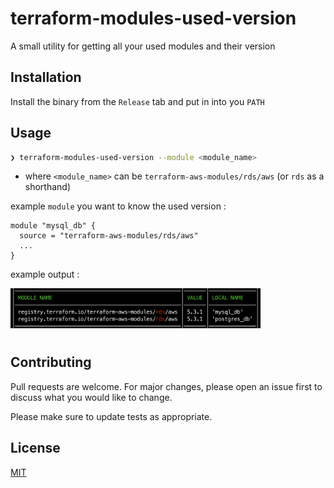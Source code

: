 # terraform-modules-used-version

A small utility for getting all your used modules and their
version

## Installation

Install the binary from the `Release` tab and put in into you `PATH`

## Usage

```bash
❯ terraform-modules-used-version --module <module_name>
```

- where `<module_name>` can be `terraform-aws-modules/rds/aws`
  (or `rds` as a shorthand)

example `module` you want to know the used version :

```hcl
module "mysql_db" {
  source = "terraform-aws-modules/rds/aws"
  ...
}
```

example output :

<img src="imgs/example.png" alt="output example" width="400"/>

#

## Contributing

Pull requests are welcome. For major changes, please open an issue first
to discuss what you would like to change.

Please make sure to update tests as appropriate.

## License

[MIT](https://choosealicense.com/licenses/mit/)

